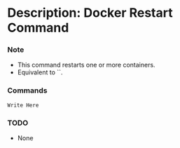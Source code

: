 # Description: Docker Restart Command

### Note
* This command restarts one or more containers.
* Equivalent to ``.

### Commands
```
Write Here
```

### TODO
* None
